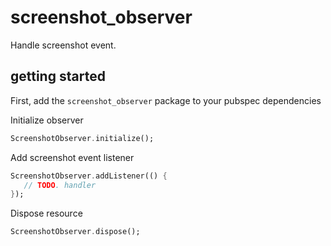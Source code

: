 # screenshot_observer

Handle screenshot event.

## getting started

First, add the `screenshot_observer` package to your pubspec dependencies

Initialize observer

```dart
ScreenshotObserver.initialize();
```

Add screenshot event listener

```dart
ScreenshotObserver.addListener(() {
   // TODO. handler
});
```

Dispose resource

```dart
ScreenshotObserver.dispose();
```

